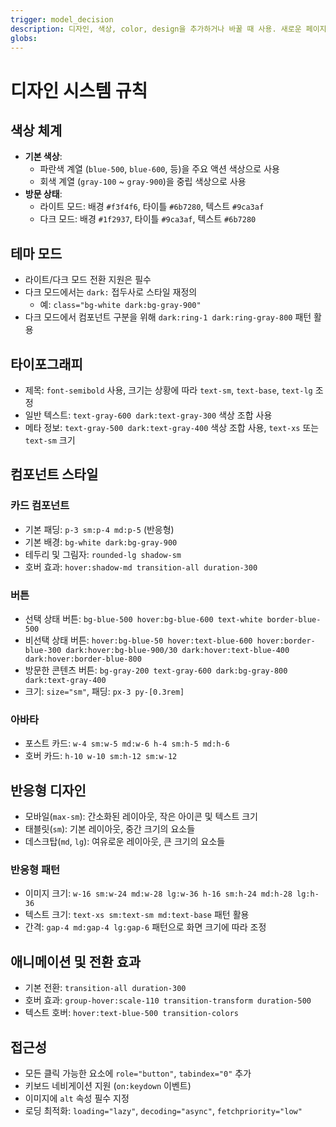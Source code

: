 ```yaml
---
trigger: model_decision
description: 디자인, 색상, color, design을 추가하거나 바꿀 때 사용. 새로운 페이지 개발시 참고
globs: 
---
```

 # 디자인 시스템 규칙

## 색상 체계
- **기본 색상**: 
  - 파란색 계열 (`blue-500`, `blue-600`, 등)을 주요 액션 색상으로 사용
  - 회색 계열 (`gray-100` ~ `gray-900`)을 중립 색상으로 사용
- **방문 상태**: 
  - 라이트 모드: 배경 `#f3f4f6`, 타이틀 `#6b7280`, 텍스트 `#9ca3af`
  - 다크 모드: 배경 `#1f2937`, 타이틀 `#9ca3af`, 텍스트 `#6b7280`

## 테마 모드
- 라이트/다크 모드 전환 지원은 필수
- 다크 모드에서는 `dark:` 접두사로 스타일 재정의
  - 예: `class="bg-white dark:bg-gray-900"`
- 다크 모드에서 컴포넌트 구분을 위해 `dark:ring-1 dark:ring-gray-800` 패턴 활용

## 타이포그래피
- 제목: `font-semibold` 사용, 크기는 상황에 따라 `text-sm`, `text-base`, `text-lg` 조정
- 일반 텍스트: `text-gray-600 dark:text-gray-300` 색상 조합 사용
- 메타 정보: `text-gray-500 dark:text-gray-400` 색상 조합 사용, `text-xs` 또는 `text-sm` 크기

## 컴포넌트 스타일
### 카드 컴포넌트
- 기본 패딩: `p-3 sm:p-4 md:p-5` (반응형)
- 기본 배경: `bg-white dark:bg-gray-900`
- 테두리 및 그림자: `rounded-lg shadow-sm`
- 호버 효과: `hover:shadow-md transition-all duration-300`

### 버튼
- 선택 상태 버튼: `bg-blue-500 hover:bg-blue-600 text-white border-blue-500`
- 비선택 상태 버튼: `hover:bg-blue-50 hover:text-blue-600 hover:border-blue-300 dark:hover:bg-blue-900/30 dark:hover:text-blue-400 dark:hover:border-blue-800`
- 방문한 콘텐츠 버튼: `bg-gray-200 text-gray-600 dark:bg-gray-800 dark:text-gray-400`
- 크기: `size="sm"`, 패딩: `px-3 py-[0.3rem]`

### 아바타
- 포스트 카드: `w-4 sm:w-5 md:w-6 h-4 sm:h-5 md:h-6`
- 호버 카드: `h-10 w-10 sm:h-12 sm:w-12` 

## 반응형 디자인
- 모바일(`max-sm`): 간소화된 레이아웃, 작은 아이콘 및 텍스트 크기
- 태블릿(`sm`): 기본 레이아웃, 중간 크기의 요소들
- 데스크탑(`md`, `lg`): 여유로운 레이아웃, 큰 크기의 요소들

### 반응형 패턴
- 이미지 크기: `w-16 sm:w-24 md:w-28 lg:w-36 h-16 sm:h-24 md:h-28 lg:h-36`
- 텍스트 크기: `text-xs sm:text-sm md:text-base` 패턴 활용
- 간격: `gap-4 md:gap-4 lg:gap-6` 패턴으로 화면 크기에 따라 조정

## 애니메이션 및 전환 효과
- 기본 전환: `transition-all duration-300`
- 호버 효과: `group-hover:scale-110 transition-transform duration-500`
- 텍스트 호버: `hover:text-blue-500 transition-colors`

## 접근성
- 모든 클릭 가능한 요소에 `role="button"`, `tabindex="0"` 추가
- 키보드 네비게이션 지원 (`on:keydown` 이벤트)
- 이미지에 `alt` 속성 필수 지정
- 로딩 최적화: `loading="lazy"`, `decoding="async"`, `fetchpriority="low"`